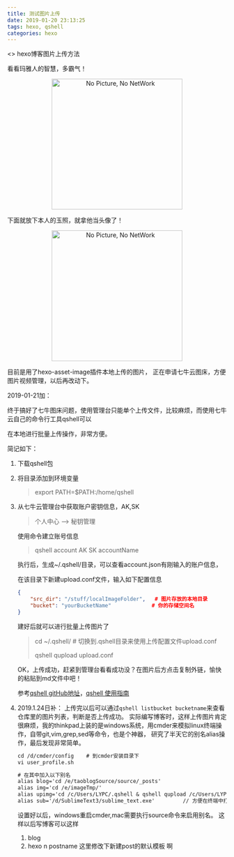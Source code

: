 ```yaml
---
title: 测试图片上传
date: 2019-01-20 23:13:25
tags: hexo, qshell
categories: hexo
---
```

<>
hexo博客图片上传方法
<!-- more -->
看看玛雅人的智慧，多霸气！
<div align="center">
    <img src="http://ploojkqh4.bkt.clouddn.com/maya.jpg" width="300" alt="No Picture, No NetWork"/>
</div>

下面就放下本人的玉照，就拿他当头像了！
<div align="center">
    <img src="http://ploojkqh4.bkt.clouddn.com/me.jpg" width="300" alt="No Picture, No NetWork"/>
</div>

目前是用了hexo-asset-image插件本地上传的图片，
正在申请七牛云图床，方便图片视频管理，以后再改动下。

2019-01-21加：

终于搞好了七牛图床问题，使用管理台只能单个上传文件，比较麻烦，而使用七牛云自己的命令行工具qshell可以

在本地进行批量上传操作，非常方便。

简记如下：

1. 下载qshell包

2. 将目录添加到环境变量

   > export PATH=$PATH:/home/qshell

3. 从七牛云管理台中获取账户密钥信息，AK,SK

   > 个人中心 —> 秘钥管理

   使用命令建立账号信息

   > qshell account  AK  SK accountName

   执行后，生成~/.qshell/目录，可以查看account.json有刚输入的账户信息，

   在该目录下新建upload.conf文件，输入如下配置信息

   ```json
   {
       "src_dir": "/stuff/localImageFolder",   # 图片存放的本地目录
       "bucket": "yourBucketName"             # 你的存储空间名
   }
   ```

   建好后就可以进行批量上传图片了

   > cd ~/.qshell/        # 切换到.qshell目录来使用上传配置文件upload.conf
   >
   > qshell qupload upload.conf

   OK，上传成功，赶紧到管理台看看成功没？在图片后方点击复制外链，愉快的粘贴到md文件中吧！

   参考[qshell gitHub地址](https://github.com/qiniu/qshell)，[qshell 使用指南](https://developer.qiniu.com/kodo/kb/1685/using-qshell-synchronize-directories)
4. 2019.1.24日补：
   上传完以后可以通过`qshell listbucket bucketname`来查看仓库里的图片列表，判断是否上传成功。
   实际编写博客时，这样上传图片肯定很麻烦，我的thinkpad上装的是windows系统，用cmder来模拟linux终端操作，自带git,vim,grep,sed等命令，也是个神器，
   研究了半天它的别名alias操作，最后发现非常简单。
   ```txt
   cd /d/cmder/config    # 到cmder安装目录下
   vi user_profile.sh
   
   # 在其中加入以下别名
   alias blog='cd /e/taoblogSource/source/_posts'                    
   alias img='cd /e/imageTmp/' 
   alias upimg='cd /c/Users/LYPC/.qshell & qshell qupload /c/Users/LYPC/.qshell/upload.conf' 
   alias sub='/d/SublimeText3/sublime_text.exe'         // 方便在终端中打开sublime txt
   ```
   设置好以后，windows重启cmder,mac需要执行source命令来启用别名。
   这样以后写博客可以这样
   1. blog
   2. hexo n postname
      这里修改下新建post的默认模板
      啊








